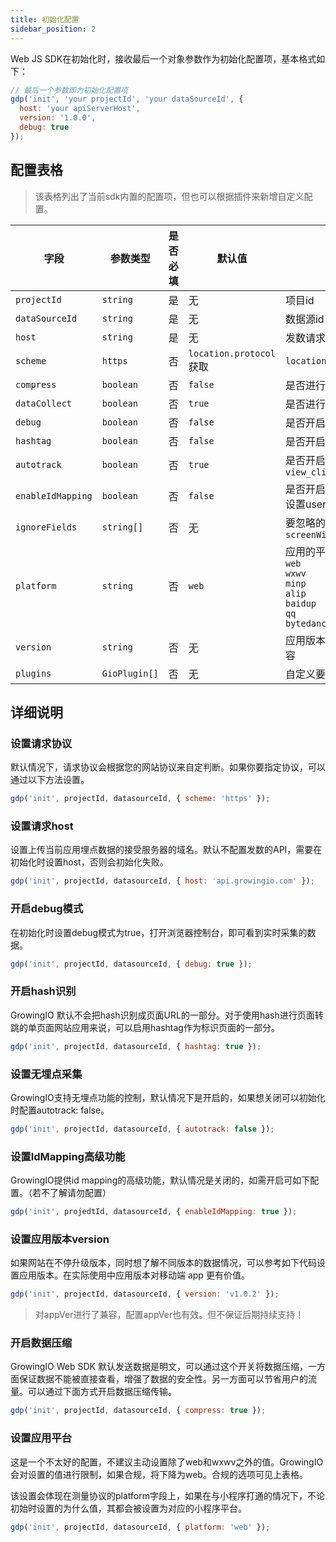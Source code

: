 ```yaml
---
title: 初始化配置
sidebar_position: 2
---
```


Web JS SDK在初始化时，接收最后一个对象参数作为初始化配置项，基本格式如下：

```javascript
// 最后一个参数即为初始化配置项
gdp('init', 'your projectId', 'your dataSourceId', {
  host: 'your apiServerHost',
  version: '1.0.0',
  debug: true
});
```

## 配置表格

>  该表格列出了当前sdk内置的配置项，但也可以根据插件来新增自定义配置。

| **字段**          | **参数类型**   | **是否必填** | **默认值**          | **说明**                                                     |
| ----------------- | -------------- | ------------ | ------------------- | ------------------------------------------------------------ |
| `projectId`       | `string`       | 是           | 无                  | 项目id                                                       |
| `dataSourceId`    | `string`       | 是           | 无                  | 数据源id                                                     |
| `host`            | `string`       | 是           | 无                  | 发数请求host                                                 |
| `scheme`          | `https` |否 | `location.protocol`获取      | `location.protocol` | 发数请求协议                                                 |
| `compress`        | `boolean`      | 否           | `false`             | 是否进行数据压缩                                             |
| `dataCollect`     | `boolean`      | 否           | `true`              | 是否进行数据采集                                             |
| `debug`           | `boolean`      | 否           | `false`             | 是否开启debug模式                                            |
| `hashtag`         | `boolean`      | 否           | `false`             | 是否开启hash模式                                             |
| `autotrack`       | `boolean`      | 否           | `true`              | 是否开启无埋点采集<br />`view_click,view_change,form_submit` |
| `enableIdMapping` | `boolean`      | 否           | `false`             | 是否开启id mapping允许<br />设置userKey                      |
| `ignoreFields`    | `string[]`     | 否           | 无                  | 要忽略的字段仅支持以下字段<br />`screenWidth,screenHeight`   |
| `platform`        | `string`       | 否           | `web`               | 应用的平台支持字段<br />`web`<br />`wxwv`<br />`minp`<br />`alip`<br />`baidup`<br />`qq`<br />`bytedance` |
| `version`         | `string`       | 否           | 无                  | 应用版本（建议填写）对appVer保持兼容                         |
| `plugins`         | `GioPlugin[]`  | 否           | 无                  | 自定义要启用的插件详细可见插件篇                             |

## 详细说明

### 设置请求协议

默认情况下，请求协议会根据您的网站协议来自定判断。如果你要指定协议，可以通过以下方法设置。

```js
gdp('init', projectId, datasourceId, { scheme: 'https' });
```

### 设置请求host

设置上传当前应用埋点数据的接受服务器的域名。默认不配置发数的API，需要在初始化时设置host，否则会初始化失败。

```js
gdp('init', projectId, datasourceId, { host: 'api.growingio.com' });
```

### 开启debug模式

在初始化时设置debug模式为true，打开浏览器控制台，即可看到实时采集的数据。

```js
gdp('init', projectId, datasourceId, { debug: true });
```

### 开启hash识别

GrowingIO 默认不会把hash识别成页面URL的一部分。对于使用hash进行页面转跳的单页面网站应用来说，可以启用hashtag作为标识页面的一部分。

```js
gdp('init', projectId, datasourceId, { hashtag: true });
```

### 设置无埋点采集

GrowingIO支持无埋点功能的控制，默认情况下是开启的，如果想关闭可以初始化时配置autotrack: false。

```js
gdp('init', projectId, datasourceId, { autotrack: false });
```

### 设置IdMapping高级功能

GrowingIO提供id mapping的高级功能，默认情况是关闭的，如需开启可如下配置。（若不了解请勿配置）

```js
gdp('init', projedtId, datasourceId, { enableIdMapping: true });
```

### 设置应用版本version

如果网站在不停升级版本，同时想了解不同版本的数据情况，可以参考如下代码设置应用版本。在实际使用中应用版本对移动端 app 更有价值。

```js
gdp('init', projectId, datasourceId, { version: 'v1.0.2' });
```

> 对appVer进行了兼容，配置appVer也有效。但不保证后期持续支持！

### 开启数据压缩

GrowingIO Web SDK 默认发送数据是明文，可以通过这个开关将数据压缩，一方面保证数据不能被直接查看，增强了数据的安全性。另一方面可以节省用户的流量。可以通过下面方式开启数据压缩传输。

```js
gdp('init', projectId, datasourceId, { compress: true });
```

### 设置应用平台

这是一个不太好的配置，不建议主动设置除了web和wxwv之外的值。GrowingIO会对设置的值进行限制，如果合规，将下降为web。合规的选项可见上表格。

该设置会体现在测量协议的platform字段上，如果在与小程序打通的情况下，不论初始时设置的为什么值，其都会被设置为对应的小程序平台。

```js
gdp('init', projectId, datasourceId, { platform: 'web' });
```

